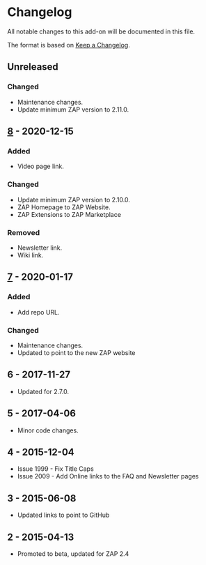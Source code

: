 # Changelog
All notable changes to this add-on will be documented in this file.

The format is based on [Keep a Changelog](https://keepachangelog.com/en/1.0.0/).

## Unreleased
### Changed
- Maintenance changes.
- Update minimum ZAP version to 2.11.0.

## [8] - 2020-12-15
### Added
- Video page link.

### Changed
- Update minimum ZAP version to 2.10.0.
- ZAP Homepage to ZAP Website.
- ZAP Extensions to ZAP Marketplace

### Removed
- Newsletter link.
- Wiki link.

## [7] - 2020-01-17
### Added
- Add repo URL.

### Changed
- Maintenance changes.
- Updated to point to the new ZAP website

## 6 - 2017-11-27

- Updated for 2.7.0.

## 5 - 2017-04-06

- Minor code changes.

## 4 - 2015-12-04

- Issue 1999 - Fix Title Caps
- Issue 2009 - Add Online links to the FAQ and Newsletter pages

## 3 - 2015-06-08

- Updated links to point to GitHub

## 2 - 2015-04-13

- Promoted to beta, updated for ZAP 2.4

[8]: https://github.com/zaproxy/zap-extensions/releases/onlineMenu-v8
[7]: https://github.com/zaproxy/zap-extensions/releases/onlineMenu-v7

